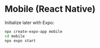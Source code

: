 # Mobile (React Native)

Initialize later with Expo:
```bash
npx create-expo-app mobile
cd mobile
npx expo start
```
